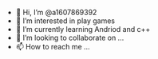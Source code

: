 - 👋 Hi, I’m @a1607869392
- 👀 I’m interested in play games
- 🌱 I’m currently learning Andriod and c++
- 💞️ I’m looking to collaborate on ...
- 📫 How to reach me ...

<!---
a1607869392/a1607869392 is a ✨ special ✨ repository because its `README.md` (this file) appears on your GitHub profile.
You can click the Preview link to take a look at your changes.
--->
